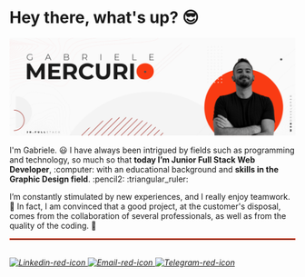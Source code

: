 <h1>Hey there, what's up? 😎</h1>
<img src="https://raw.githubusercontent.com/gabrielemercurio-web/gabrielemercurio-web/master/img/banner-gh-2.png" alt=" Gabriele Mercurio - Jr. Full Stack Web Developer">
<p>I'm Gabriele. 😃 I have always been intrigued by fields such as programming and technology, so much so that <strong>today I’m Junior Full Stack Web Developer</strong>, :computer: with an educational background and <strong>skills in the Graphic Design field</strong>. :pencil2: :triangular_ruler:</p>
<p>I’m constantly stimulated by new experiences, and I really enjoy teamwork. 💪 In fact, I am convinced that a good project, at the customer's disposal, comes from the collaboration of several professionals, as well as from the quality of the coding. 👾</p>
<hr style="height:1px; border:1px solid #f93b13">
<br>
<address>
<a href="https://www.linkedin.com/in/gabriele-mercurio/"> <img src="[icon-gh-03.png](https://raw.githubusercontent.com/gabrielemercurio-web/gabrielemercurio-web/master/img/icon-gh-03.png)" alt="Linkedin-red-icon"> </a>
<a href="mailto:gabrielemercurio.web@gmail.com"> <img src="[icon-gh-05.png](https://raw.githubusercontent.com/gabrielemercurio-web/gabrielemercurio-web/master/img/icon-gh-05.png)" alt="Email-red-icon"> </a>
<a href="https://t.me/GabrieleMercurio"> <img src="[icon-gh-04.png](https://raw.githubusercontent.com/gabrielemercurio-web/gabrielemercurio-web/master/img/icon-gh-04.png)" alt="Telegram-red-icon"> </a>
</address>